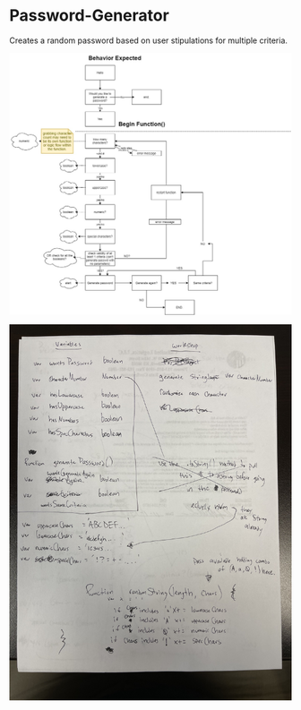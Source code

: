# Password-Generator

Creates a random password based on user stipulations for multiple criteria.

![Original flowchart outline](./assets/images/password-generator-outline.jpg)

![variables pre-project brainstorming](./assets/images/outline-variables.jpg)
